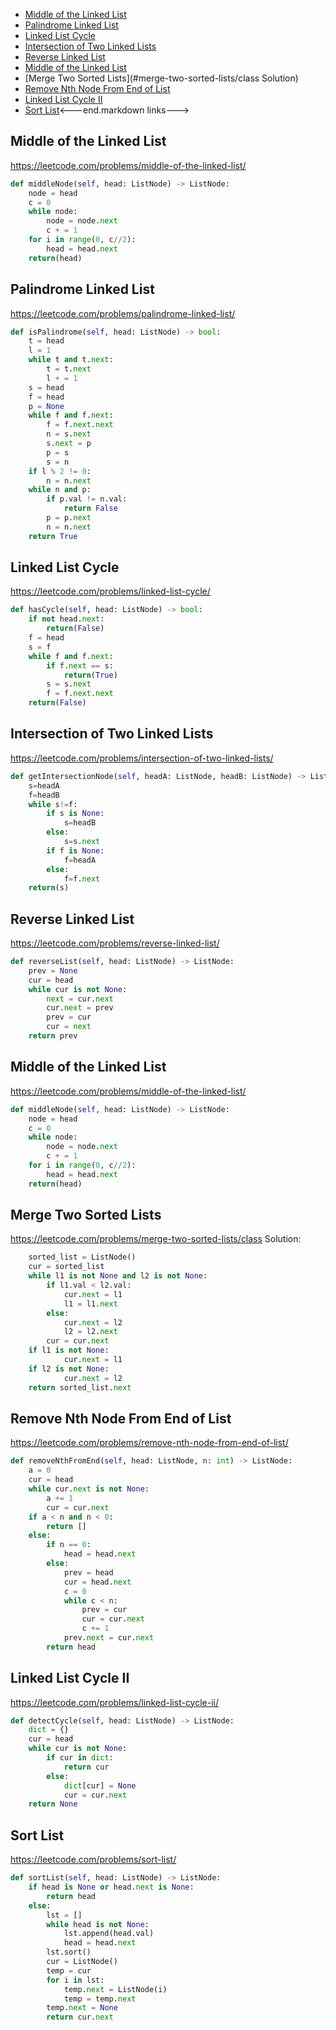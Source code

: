 
+ [Middle of the Linked List](#middle-of-the-linked-list)
+ [Palindrome Linked List](#palindrome-linked-list)
+ [Linked List Cycle](#linked-list-cycle)
+ [Intersection of Two Linked Lists](#intersection-of-two-linked-lists)
+ [Reverse Linked List](#reverse-linked-list)
+ [Middle of the Linked List](#middle-of-the-linked-list)
+ [Merge Two Sorted Lists](#merge-two-sorted-lists/class Solution)
+ [Remove Nth Node From End of List](#remove-nth-node-from-end-of-list)
+ [Linked List Cycle II](#linked-list-cycle-ii)
+ [Sort List](#sort-list)<---end.markdown links--->


## Middle of the Linked List

https://leetcode.com/problems/middle-of-the-linked-list/

``` python
def middleNode(self, head: ListNode) -> ListNode:
    node = head
    c = 0
    while node:
        node = node.next
        c + = 1
    for i in range(0, c//2):
        head = head.next
    return(head)
```

## Palindrome Linked List

https://leetcode.com/problems/palindrome-linked-list/

``` python
def isPalindrome(self, head: ListNode) -> bool:
    t = head
    l = 1
    while t and t.next:
        t = t.next
        l + = 1
    s = head
    f = head
    p = None
    while f and f.next:
        f = f.next.next
        n = s.next
        s.next = p
        p = s
        s = n
    if l % 2 != 0:
        n = n.next
    while n and p:
        if p.val != n.val:
            return False
        p = p.next
        n = n.next
    return True
```

## Linked List Cycle

https://leetcode.com/problems/linked-list-cycle/

``` python
def hasCycle(self, head: ListNode) -> bool:
    if not head.next:
        return(False)
    f = head
    s = f
    while f and f.next:
        if f.next == s:
            return(True)
        s = s.next
        f = f.next.next
    return(False)
```

## Intersection of Two Linked Lists

https://leetcode.com/problems/intersection-of-two-linked-lists/

``` python
def getIntersectionNode(self, headA: ListNode, headB: ListNode) -> ListNode:
    s=headA
    f=headB
    while s!=f:
        if s is None:
            s=headB
        else:
            s=s.next
        if f is None:
            f=headA
        else:
            f=f.next
    return(s)
```

## Reverse Linked List

https://leetcode.com/problems/reverse-linked-list/

``` python
def reverseList(self, head: ListNode) -> ListNode:
    prev = None
    cur = head
    while cur is not None:
        next = cur.next
        cur.next = prev
        prev = cur
        cur = next
    return prev
```

## Middle of the Linked List

https://leetcode.com/problems/middle-of-the-linked-list/

``` python
def middleNode(self, head: ListNode) -> ListNode:
    node = head
    c = 0
    while node:
        node = node.next
        c + = 1
    for i in range(0, c//2):
        head = head.next
    return(head)
```

## Merge Two Sorted Lists

https://leetcode.com/problems/merge-two-sorted-lists/class Solution:

``` python
    sorted_list = ListNode()
    cur = sorted_list
    while l1 is not None and l2 is not None:
        if l1.val < l2.val:
            cur.next = l1
            l1 = l1.next
        else:
            cur.next = l2
            l2 = l2.next
        cur = cur.next
    if l1 is not None:
            cur.next = l1
    if l2 is not None:
            cur.next = l2
    return sorted_list.next
```

## Remove Nth Node From End of List

https://leetcode.com/problems/remove-nth-node-from-end-of-list/

``` python
def removeNthFromEnd(self, head: ListNode, n: int) -> ListNode:
    a = 0
    cur = head
    while cur.next is not None:
        a += 1
        cur = cur.next
    if a < n and n < 0:
        return []
    else:
        if n == 0:
            head = head.next
        else:
            prev = head
            cur = head.next
            c = 0
            while c < n:
                prev = cur
                cur = cur.next
                c += 1
            prev.next = cur.next
        return head
```

## Linked List Cycle II

https://leetcode.com/problems/linked-list-cycle-ii/

``` python
def detectCycle(self, head: ListNode) -> ListNode:
    dict = {}
    cur = head
    while cur is not None:
        if cur in dict:
            return cur
        else:
            dict[cur] = None
            cur = cur.next
    return None
```

## Sort List

https://leetcode.com/problems/sort-list/

``` python
def sortList(self, head: ListNode) -> ListNode:
    if head is None or head.next is None:
        return head
    else:
        lst = []
        while head is not None:
            lst.append(head.val)
            head = head.next
        lst.sort()
        cur = ListNode()
        temp = cur
        for i in lst:
            temp.next = ListNode(i)
            temp = temp.next
        temp.next = None
        return cur.next
```
